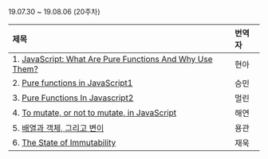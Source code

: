 19.07.30 ~ 19.08.06 (20주차)

|     제목     |    번역자    |
| :---------- | :--------- |
| 1. [JavaScript: What Are Pure Functions And Why Use Them?](https://github.com/Lee-hyuna/33-js-concepts-kr/wiki/%EC%88%9C%EC%88%98%ED%95%A8%EC%88%98%EA%B0%80-%EB%AD%90%EA%B8%B8%EB%9E%98-%ED%8C%80%EC%97%90%EC%84%9C-%EC%82%AC%EC%9A%A9%ED%95%98%EB%A0%A4-%ED%95%98%EB%8A%94%EA%B1%B8%EA%B9%8C%3F) | 현아 |
| 2. [Pure functions in JavaScript1](https://github.com/Lee-hyuna/33-js-concepts-kr/wiki/Pure-functions-in-JavaScript1) | 승민 |
| 3. [Pure Functions In Javascript2](https://github.com/Lee-hyuna/33-js-concepts-kr/wiki/Pure-Functions-In-Javascript) | 멀린 |
| 4. [To mutate, or not to mutate, in JavaScript](https://slemgrim.com/mutate-or-not-to-mutate/) | 해연 |
| 5. [배열과 객체, 그리고 변이](https://github.com/Lee-hyuna/33-js-concepts-kr/wiki/arrays-objects-and-mutations) | 용관 |
| 6. [The State of Immutability](https://github.com/Lee-hyuna/33-js-concepts-kr/wiki/The-State-of-Immutability) | 재욱 |